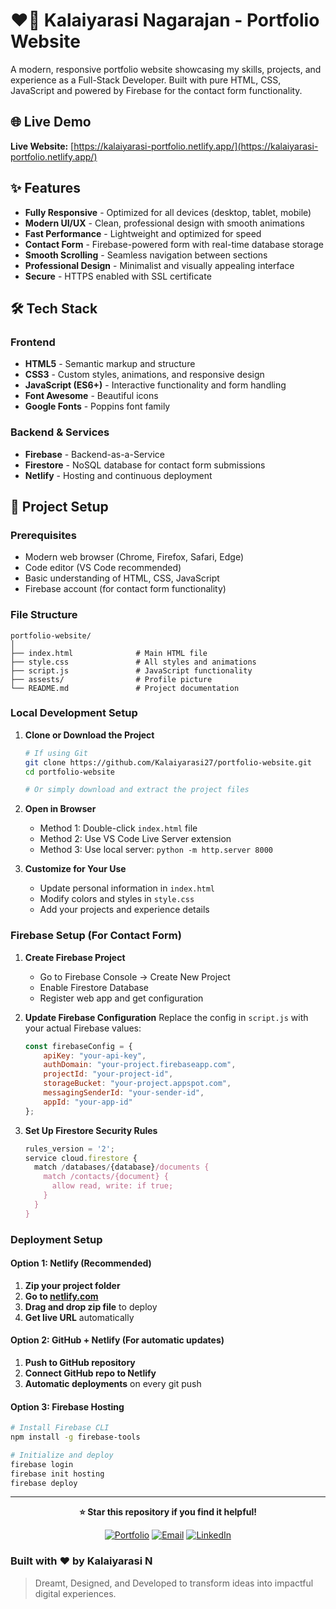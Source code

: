# ❤️🚀 Kalaiyarasi Nagarajan - Portfolio Website

A modern, responsive portfolio website showcasing my skills, projects, and experience as a Full-Stack Developer. Built with pure HTML, CSS, JavaScript and powered by Firebase for the contact form functionality.

## 🌐 Live Demo

**Live Website:** [https://kalaiyarasi-portfolio.netlify.app/](https://kalaiyarasi-portfolio.netlify.app/)

## ✨ Features

* **Fully Responsive** - Optimized for all devices (desktop, tablet, mobile)
* **Modern UI/UX** - Clean, professional design with smooth animations
* **Fast Performance** - Lightweight and optimized for speed
* **Contact Form** - Firebase-powered form with real-time database storage
* **Smooth Scrolling** - Seamless navigation between sections
* **Professional Design** - Minimalist and visually appealing interface
* **Secure** - HTTPS enabled with SSL certificate

## 🛠️ Tech Stack

### Frontend

* **HTML5** - Semantic markup and structure
* **CSS3** - Custom styles, animations, and responsive design
* **JavaScript (ES6+)** - Interactive functionality and form handling
* **Font Awesome** - Beautiful icons
* **Google Fonts** - Poppins font family

### Backend & Services

* **Firebase** - Backend-as-a-Service
* **Firestore** - NoSQL database for contact form submissions
* **Netlify** - Hosting and continuous deployment

## 🚀 Project Setup

### Prerequisites

* Modern web browser (Chrome, Firefox, Safari, Edge)
* Code editor (VS Code recommended)
* Basic understanding of HTML, CSS, JavaScript
* Firebase account (for contact form functionality)

### File Structure

```
portfolio-website/
│
├── index.html              # Main HTML file
├── style.css               # All styles and animations
├── script.js               # JavaScript functionality
├── assests/                # Profile picture
└── README.md               # Project documentation
```

### Local Development Setup

1. **Clone or Download the Project**

   ```bash
   # If using Git
   git clone https://github.com/Kalaiyarasi27/portfolio-website.git
   cd portfolio-website

   # Or simply download and extract the project files
   ```

2. **Open in Browser**

   * Method 1: Double-click `index.html` file
   * Method 2: Use VS Code Live Server extension
   * Method 3: Use local server: `python -m http.server 8000`

3. **Customize for Your Use**

   * Update personal information in `index.html`
   * Modify colors and styles in `style.css`
   * Add your projects and experience details

### Firebase Setup (For Contact Form)

1. **Create Firebase Project**

   * Go to Firebase Console → Create New Project
   * Enable Firestore Database
   * Register web app and get configuration

2. **Update Firebase Configuration**
   Replace the config in `script.js` with your actual Firebase values:

   ```javascript
   const firebaseConfig = {
       apiKey: "your-api-key",
       authDomain: "your-project.firebaseapp.com",
       projectId: "your-project-id",
       storageBucket: "your-project.appspot.com",
       messagingSenderId: "your-sender-id",
       appId: "your-app-id"
   };
   ```

3. **Set Up Firestore Security Rules**

   ```javascript
   rules_version = '2';
   service cloud.firestore {
     match /databases/{database}/documents {
       match /contacts/{document} {
         allow read, write: if true;
       }
     }
   }
   ```

### Deployment Setup

#### Option 1: Netlify (Recommended)

1. **Zip your project folder**
2. **Go to [netlify.com](https://netlify.com)**
3. **Drag and drop zip file** to deploy
4. **Get live URL** automatically

#### Option 2: GitHub + Netlify (For automatic updates)

1. **Push to GitHub repository**
2. **Connect GitHub repo to Netlify**
3. **Automatic deployments** on every git push

#### Option 3: Firebase Hosting

```bash
# Install Firebase CLI
npm install -g firebase-tools

# Initialize and deploy
firebase login
firebase init hosting
firebase deploy
```

---

<div align="center">  

**⭐ Star this repository if you find it helpful!**

[![Portfolio](https://img.shields.io/badge/🌐_Visit_Portfolio-kalaiyarasi--portfolio.netlify.app-blue)](https://kalaiyarasi-portfolio.netlify.app/)
[![Email](https://img.shields.io/badge/📧_Email-kalaiyarasi385@gmail.com-red)](mailto:kalaiyarasi385@gmail.com)
[![LinkedIn](https://img.shields.io/badge/💼_LinkedIn-Connect-blue)](https://www.linkedin.com/in/kalaiyarasi-nagarajan-80a37b267/)

</div>  

### **Built with ❤️ by Kalaiyarasi N**

> Dreamt, Designed, and Developed to transform ideas into impactful digital experiences.

